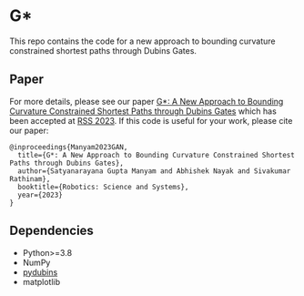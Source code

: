# G*
This repo contains the code for a new approach to bounding curvature constrained shortest paths through Dubins Gates.

## Paper
For more details, please see our paper [G*: A New Approach to Bounding Curvature Constrained Shortest Paths through Dubins Gates](https://roboticsconference.org/program/papers/059/) which has been accepted at [RSS 2023](https://www.roboticsproceedings.org/rss19/index.html). If this code is useful for your work, please cite our paper:

```
@inproceedings{Manyam2023GAN,
  title={G*: A New Approach to Bounding Curvature Constrained Shortest Paths through Dubins Gates},
  author={Satyanarayana Gupta Manyam and Abhishek Nayak and Sivakumar Rathinam},
  booktitle={Robotics: Science and Systems},
  year={2023}
}
``` 

## Dependencies

* Python>=3.8
* NumPy
* [pydubins](https://github.com/AndrewWalker/pydubins)
* matplotlib
